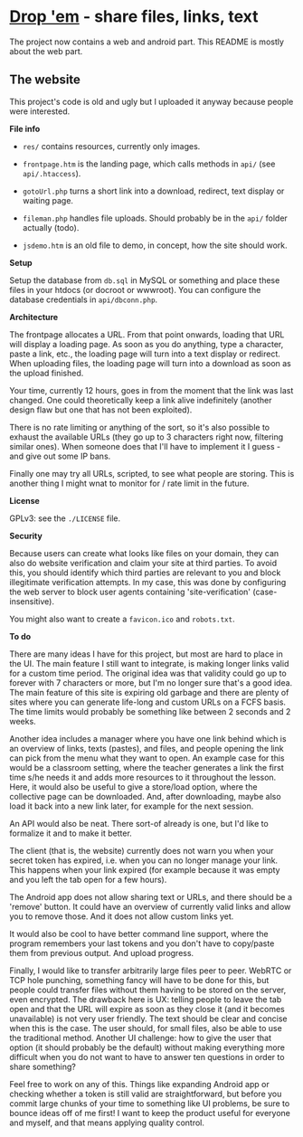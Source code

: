 # [Drop 'em](http://dro.pm) - share files, links, text

The project now contains a web and android part. This README is mostly about the web part.

## The website

This project's code is old and ugly but I uploaded it anyway because people were interested.

**File info**

- `res/` contains resources, currently only images.

- `frontpage.htm` is the landing page, which calls methods in `api/` (see `api/.htaccess`).

- `gotoUrl.php` turns a short link into a download, redirect, text display or waiting page.

- `fileman.php` handles file uploads. Should probably be in the `api/` folder actually (todo).

- `jsdemo.htm` is an old file to demo, in concept, how the site should work.

**Setup**

Setup the database from `db.sql` in MySQL or something and place these files in your htdocs (or
docroot or wwwroot). You can configure the database credentials in `api/dbconn.php`.

**Architecture**

The frontpage allocates a URL. From that point onwards, loading that URL will display a loading page.
As soon as you do anything, type a character, paste a link, etc., the loading page will turn into a
text display or redirect. When uploading files, the loading page will turn into a download as soon
as the upload finished.

Your time, currently 12 hours, goes in from the moment that the link was last changed. One could
theoretically keep a link alive indefinitely (another design flaw but one that has not been exploited).

There is no rate limiting or anything of the sort, so it's also possible to exhaust the available
URLs (they go up to 3 characters right now, filtering similar ones). When someone does that I'll have
to implement it I guess - and give out some IP bans.

Finally one may try all URLs, scripted, to see what people are storing. This is another thing I might
wnat to monitor for / rate limit in the future.

**License**

GPLv3: see the `./LICENSE` file.

**Security**

Because users can create what looks like files on your domain, they can also do website verification
and claim your site at third parties. To avoid this, you should identify which third parties are
relevant to you and block illegitimate verification attempts. In my case, this was done by
configuring the web server to block user agents containing 'site-verification' (case-insensitive).

You might also want to create a `favicon.ico` and `robots.txt`.

**To do**

There are many ideas I have for this project, but most are hard to place in the UI. The main feature
I still want to integrate, is making longer links valid for a custom time period. The original idea
was that validity could go up to forever with 7 characters or more, but I'm no longer sure that's a
good idea. The main feature of this site is expiring old garbage and there are plenty of sites where
you can generate life-long and custom URLs on a FCFS basis. The time limits would probably be
something like between 2 seconds and 2 weeks.

Another idea includes a manager where you have one link behind which is an overview of links,
texts (pastes), and files, and people opening the link can pick from the menu what they want to open.
An example case for this would be a classroom setting, where the teacher generates a link the first
time s/he needs it and adds more resources to it throughout the lesson. Here, it would also be useful to give a
store/load option, where the collective page can be downloaded. And, after downloading, maybe also
load it back into a new link later, for example for the next session.

An API would also be neat. There sort-of already is one, but I'd like to formalize it and to make it
better.

The client (that is, the website) currently does not warn you when your secret token has expired,
i.e. when you can no longer manage your link. This happens when your link expired (for example
because it was empty and you left the tab open for a few hours).

The Android app does not allow sharing text or URLs, and there should be a 'remove' button. It could
have an overview of currently valid links and allow you to remove those. And it does not allow custom
links yet.

It would also be cool to have better command line support, where the program remembers your last
tokens and you don't have to copy/paste them from previous output. And upload progress.

Finally, I would like to transfer arbitrarily large files peer to peer. WebRTC or TCP hole punching,
something fancy will have to be done for this, but people could transfer files without them having to
be stored on the server, even encrypted. The drawback here is UX: telling people to leave the tab
open and that the URL will expire as soon as they close it (and it becomes unavailable) is not very
user friendly. The text should be clear and concise when this is the case. The user should, for small
files, also be able to use the traditional method. Another UI challenge: how to give the user that
option (it should probably be the default) without making everything more difficult when you do not
want to have to answer ten questions in order to share something?

Feel free to work on any of this. Things like expanding Android app or checking whether a token is still
valid are straightforward, but before you commit large chunks of your time to something like UI problems,
be sure to bounce ideas off of me first! I want to keep the product useful for everyone and myself,
and that means applying quality control.

